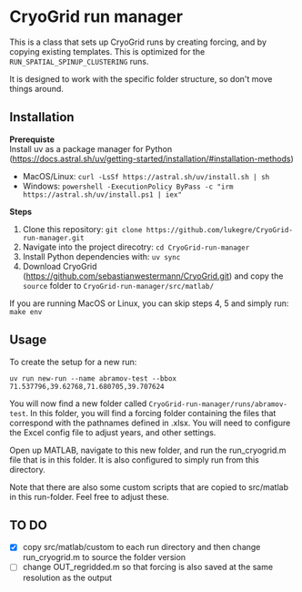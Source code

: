 # CryoGrid run manager

This is a class that sets up CryoGrid runs by creating forcing, and by copying existing templates. This is optimized for the `RUN_SPATIAL_SPINUP_CLUSTERING` runs. 

It is designed to work with the specific folder structure, so don't move things around. 

## Installation

**Prerequiste**  
Install uv as a package manager for Python (https://docs.astral.sh/uv/getting-started/installation/#installation-methods)
  - MacOS/Linux: `curl -LsSf https://astral.sh/uv/install.sh | sh`
  - Windows: `powershell -ExecutionPolicy ByPass -c "irm https://astral.sh/uv/install.ps1 | iex"`

**Steps**

1. Clone this repository: `git clone https://github.com/lukegre/CryoGrid-run-manager.git`
3. Navigate into the project direcotry: `cd CryoGrid-run-manager`
4. Install Python dependencies with: `uv sync`
5. Download CryoGrid (https://github.com/sebastianwestermann/CryoGrid.git) and copy the `source` folder to `CryoGrid-run-manager/src/matlab/`

If you are running MacOS or Linux, you can skip steps 4, 5 and simply run: `make env`

## Usage

To create the setup for a new run: 

`uv run new-run --name abramov-test --bbox 71.537796,39.62768,71.680705,39.707624`

You will now find a new folder called `CryoGrid-run-manager/runs/abramov-test`. In this folder, you will find a forcing folder containing the files that correspond with the pathnames defined in <run-name>.xlsx. You will need to configure the Excel config file to adjust years, and other settings. 

Open up MATLAB, navigate to this new folder, and run the run_cryogrid.m file that is in this folder. It is also configured to simply run from this directory. 

Note that there are also some custom scripts that are copied to src/matlab in this run-folder. Feel free to adjust these. 


## TO DO

- [x] copy src/matlab/custom to each run directory and then change run_cryogrid.m to source the folder version
- [ ] change OUT_regridded.m so that forcing is also saved at the same resolution as the output
